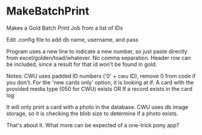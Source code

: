 # MakeBatchPrint
Makes a Gold Batch Print Job from a list of IDs

Edit .config file to add db name, username, and pass

Program uses a new line to indicate a new number, so just paste directly from
excel/golden/toad/whatever.  No comma separation.  Header row can be included,
since a result for that id won't be found in gold.

Notes:
CWU uses padded ID numbers ('0' + cwu ID), remove 0 from code if you don't.
For the 'new cards only' option, it is looking at if:
  A card with the provided media type (050 for CWU) exists
  OR
  If a record exists in the card log

It will only print a card with a photo in the database.  CWU uses db image storage,
so it is checking the blob size to determine if a photo exists.

That's about it.  What more can be expected of a one-trick pony app?
